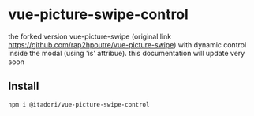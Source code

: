 # vue-picture-swipe-control
the forked version vue-picture-swipe (original link https://github.com/rap2hpoutre/vue-picture-swipe) with dynamic control inside the modal (using 'is' attribue). this documentation will update very soon
## Install

```bash
npm i @itadori/vue-picture-swipe-control
```
